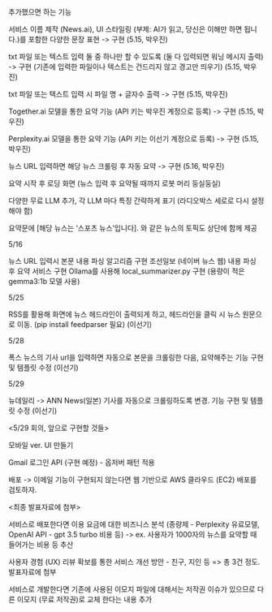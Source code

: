 추가했으면 하는 기능

서비스 이름 제작 (News.ai), UI 스타일링 (부제: AI가 읽고, 당신은 이해만 하면 됩니다.)를 포함한 다양한 문장 표현 -> 구현 (5.15, 박우진)

txt 파일 또는 텍스트 입력 둘 중 하나만 할 수 있도록 (둘 다 입력되면 워닝 메시지 출력) -> 구현 (기존에 입력한 파일이나 텍스트는 건드리지 않고 경고만 띄우기) (5.15, 박우진)

txt 파일 또는 텍스트 입력 시 파일 명 + 글자수 출력 -> 구현 (5.15, 박우진)

Together.ai 모델을 통한 요약 기능 (API 키는 박우진 계정으로 등록) -> 구현 (5.15, 박우진)

Perplexity.ai 모델을 통한 요약 기능 (API 키는 이선기 계정으로 등록) -> 구현 (5.15, 박우진)

뉴스 URL 입력하면 해당 뉴스 크롤링 후 자동 요약 -> 구현 (5.16, 박우진)

요약 시작 후 로딩 화면 (뉴스 입력 후 요약될 때까지 로봇 머리 둥실둥실)

다양한 무료 LLM 추가, 각 LLM 마다 특징 간략하게 표기 (라디오박스 세로로 다시 설정해야 함)

요약문에 [해당 뉴스는 ‘스포츠 뉴스’입니다]. 와 같은 뉴스의 토픽도 상단에 함께 제공

5/16

뉴스 URL 입력시 본문 내용 파싱 알고리즘 구현
조선일보 (네이버 뉴스 웹) 내용 파싱 후 요약 서비스 구현
Ollama를 사용해 local_summarizer.py 구현 (용량이 적은 gemma3:1b 모델 사용)

5/25

RSS를 활용해 화면에 뉴스 헤드라인이 출력되게 하고, 헤드라인을 클릭 시 뉴스 원문으로 이동. (pip install feedparser 필요) (이선기)

5/28

폭스 뉴스의 기사 url을 입력하면 자동으로 본문을 크롤링한 다음, 요약해주는 기능 구현 및 템플릿 수정 (이선기)

5/29

뉴데일리 -> ANN News(일본) 기사를 자동으로 크롤링하도록 변경. 기능 구현 및 템플릿 수정 (이선기)


<5/29 회의, 앞으로 구현할 것들>

모바일 ver. UI 만들기

Gmail 로그인 API (구현 예정) - 옵저버 패턴 적용 

배포 -> 이메일 기능이 구현되지 않는다면 웹 기반으로 AWS 클라우드 (EC2) 배포를 검토하자.



<최종 발표자료에 첨부>

서비스로 배포한다면 이용 요금에 대한 비즈니스 분석 (종량제 - Perplexity 유료모델, OpenAI API - gpt 3.5 turbo 비용 등) -> ex. 사용자가 1000자의 뉴스를 요약할 때 들어가는 비용 등 추산


사용자 경험 (UX) 리뷰 확보를 통한 서비스 개선 방안 - 친구, 지인 등 => 총 3건 정도. 발표자료에 첨부


서비스로 개발한다면 기존에 사용된 이모지 파일에 대해서는 저작권 이슈가 있으므로 다른 이모지 (무료 저작권)로 교체 한다는 내용 추가 



